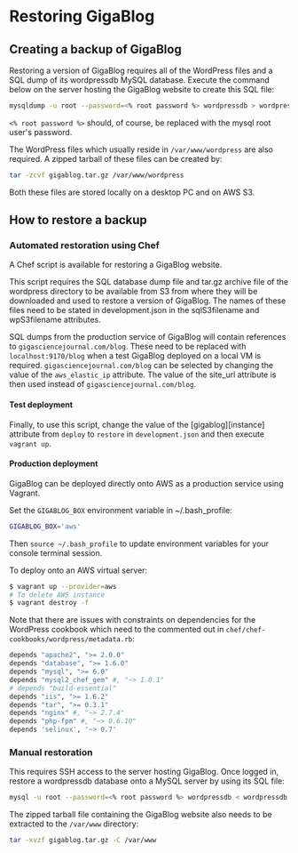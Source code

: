 # Restoring GigaBlog

## Creating a backup of GigaBlog

Restoring a version of GigaBlog requires all of the WordPress files and
a SQL dump of its wordpressdb MySQL database. Execute the command below
on the server hosting the GigaBlog website to create this SQL file:

```bash
mysqldump -u root --password=<% root password %> wordpressdb > wordpressdb.sql
```

`<% root password %>` should, of course, be replaced with the mysql root 
user's password.

The WordPress files which usually reside in `/var/www/wordpress` are also
required. A zipped tarball of these files can be created by:

```bash
tar -zcvf gigablog.tar.gz /var/www/wordpress
```

Both these files are stored locally on a desktop PC and on AWS S3.

## How to restore a backup

### Automated restoration using Chef

A Chef script is available for restoring a GigaBlog website.

This script requires the SQL database dump file and tar.gz archive file 
of the wordpress directory to be available from S3 from where they will 
be downloaded and used to restore a version of GigaBlog. The names of 
these files need to be stated in development.json in the sqlS3filename
and wpS3filename attributes.

SQL dumps from the production service of GigaBlog will contain references
to `gigasciencejournal.com/blog`. These need to be replaced with
`localhost:9170/blog` when a test GigaBlog deployed on a local VM is
required. `gigasciencejournal.com/blog` can be selected by changing
the value of the `aws_elastic_ip` attribute. The value of the site_url
attribute is then used instead of `gigasciencejournal.com/blog`.

#### Test deployment

Finally, to use this script, change the value of the [gigablog][instance] 
attribute from `deploy` to `restore` in `development.json` and then 
execute `vagrant up`.

#### Production deployment

GigaBlog can be deployed directly onto AWS as a production service using
Vagrant.

Set the `GIGABLOG_BOX` environment variable in ~/.bash_profile:
 
```bash
GIGABLOG_BOX='aws'
```

Then `source ~/.bash_profile` to update environment variables for your
console terminal session.

To deploy onto an AWS virtual server:

```bash
$ vagrant up --provider=aws
# To delete AWS instance
$ vagrant destroy -f
```

Note that there are issues with constraints on dependencies for the 
WordPress cookbook which need to the commented out in 
`chef/chef-cookbooks/wordpress/metadata.rb`:

```bash
depends "apache2", ">= 2.0.0"
depends "database", ">= 1.6.0"
depends "mysql", ">= 6.0"
depends "mysql2_chef_gem" #, "~> 1.0.1"
# depends "build-essential"
depends "iis", ">= 1.6.2"
depends "tar", ">= 0.3.1"
depends "nginx" #, "~> 2.7.4"
depends "php-fpm" #, "~> 0.6.10"
depends 'selinux', '~> 0.7'

```

### Manual restoration

This requires SSH access to the server hosting GigaBlog. Once logged in,
restore a wordpressdb database onto a MySQL server by using its SQL 
file:

```bash
mysql -u root --password=<% root password %> wordpressdb < wordpressdb.sql
```

The zipped tarball file containing the GigaBlog website also needs to be
extracted to the `/var/www` directory:

```bash
tar -xvzf gigablog.tar.gz -C /var/www
```